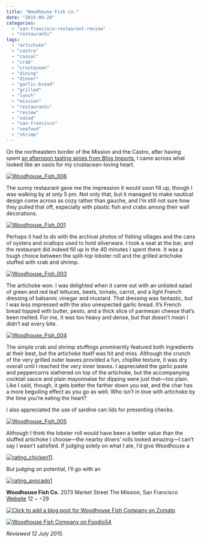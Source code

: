 ```yaml
---
title: "Woodhouse Fish Co."
date: "2015-09-29"
categories: 
  - "san-francisco-restaurant-review"
  - "restaurants"
tags: 
  - "artichoke"
  - "castro"
  - "casual"
  - "crab"
  - "crustacean"
  - "dining"
  - "dinner"
  - "garlic-bread"
  - "grilled"
  - "lunch"
  - "mission"
  - "restaurants"
  - "review"
  - "salad"
  - "san-francisco"
  - "seafood"
  - "shrimp"
---
```


On the northeastern border of the Mission and the Castro, after having spent [an afternoon tasting wines from Bliss Imports](http://thegourmez.com/2015/07/20/bliss-wine-imports-tasting/), I came across what looked like an oasis for my crustacean-loving heart.

[![Woodhouse_Fish_006](http://s3.amazonaws.com/thegourmez-wpmedia/2015/07/Woodhouse_Fish_006-309x500.jpg)](http://s3.amazonaws.com/thegourmez-wpmedia/2015/07/Woodhouse_Fish_006.jpg)

The sunny restaurant gave me the impression it would soon fill up, though I was walking by at only 5 pm. Not only that, but it managed to make nautical design come across as cozy rather than gauche, and I’m still not sure how they pulled that off, especially with plastic fish and crabs among their wall decorations.

[![Woodhouse_Fish_001](http://s3.amazonaws.com/thegourmez-wpmedia/2015/07/Woodhouse_Fish_001-500x334.jpg)](http://s3.amazonaws.com/thegourmez-wpmedia/2015/07/Woodhouse_Fish_001.jpg)

Perhaps it had to do with the archival photos of fishing villages and the cans of oysters and scallops used to hold silverware. I took a seat at the bar, and the restaurant did indeed fill up in the 40 minutes I spent there. It was a tough choice between the split-top lobster roll and the grilled artichoke stuffed with crab and shrimp.

[![Woodhouse_Fish_003](http://s3.amazonaws.com/thegourmez-wpmedia/2015/07/Woodhouse_Fish_003-500x334.jpg)](http://s3.amazonaws.com/thegourmez-wpmedia/2015/07/Woodhouse_Fish_003.jpg)

The artichoke won. I was delighted when it came out with an unlisted salad of green and red leaf lettuces, beets, tomato, carrot, and a light French dressing of balsamic vinegar and mustard. That dressing was fantastic, but I was less impressed with the also unexpected garlic bread. It’s French bread topped with butter, pesto, and a thick slice of parmesan cheese that’s been melted. For me, it was too heavy and dense, but that doesn’t mean I didn’t eat every bite.

[![Woodhouse_Fish_004](http://s3.amazonaws.com/thegourmez-wpmedia/2015/07/Woodhouse_Fish_004-500x334.jpg)](http://s3.amazonaws.com/thegourmez-wpmedia/2015/07/Woodhouse_Fish_004.jpg)

The simple crab and shrimp stuffings prominently featured both ingredients at their best, but the artichoke itself was hit and miss. Although the crunch of the very grilled outer leaves provided a fun, chiplike texture, it was dry overall until I reached the very inner leaves. I appreciated the garlic paste and peppercorns slathered on top of the artichoke, but the accompanying cocktail sauce and plain mayonnaise for dipping were just that—too plain. Like I said, though, it gets better the farther down you eat, and the char has a more beguiling effect as you go as well. Who isn’t in love with artichoke by the time you’re eating the heart?

I also appreciated the use of sardine can lids for presenting checks.

[![Woodhouse_Fish_005](http://s3.amazonaws.com/thegourmez-wpmedia/2015/07/Woodhouse_Fish_005-500x418.jpg)](http://s3.amazonaws.com/thegourmez-wpmedia/2015/07/Woodhouse_Fish_005.jpg)

Although I think the lobster roll would have been a better value than the stuffed artichoke I choose—the nearby diners’ rolls looked amazing—I can’t say I wasn’t satisfied. If judging solely on what I ate, I’d give Woodhouse a

[![rating_chicken11](http://s3.amazonaws.com/thegourmez-wpmedia/2009/02/rating_chicken11.gif)](http://s3.amazonaws.com/thegourmez-wpmedia/2009/02/rating_chicken11.gif).

But judging on potential, I’ll go with an

[![rating_avocado1](http://s3.amazonaws.com/thegourmez-wpmedia/2009/02/rating_avocado1.gif)](http://s3.amazonaws.com/thegourmez-wpmedia/2009/02/rating_avocado1.gif)

**Woodhouse Fish Co.** 2073 Market Street The Mission, San Francisco [Website](http://www.woodhousefish.com/) $12--$29

[![Click to add a blog post for Woodhouse Fish Company on Zomato](https://www.zomato.com/logo/16852721/ibiglink)](https://www.zomato.com/san-francisco/woodhouse-fish-company-san-francisco)

[![Woodhouse Fish Company on Foodio54](http://foodio54.com/images/badge-2-9d83a.jpg)](http://foodio54.com/restaurant/San-Francisco-CA/9d83a/Woodhouse-Fish-Company)

_Reviewed 12 July 2015._
